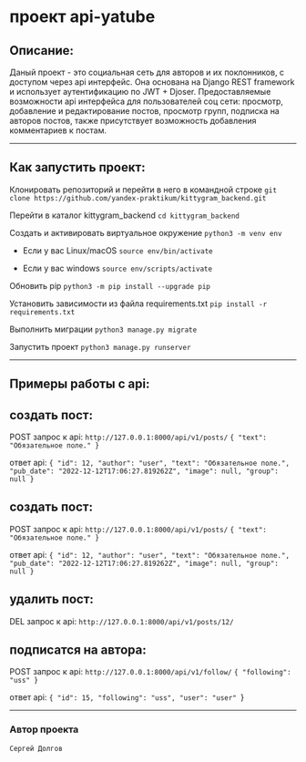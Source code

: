 
# проект api-yatube
## Описание: 

Даный проект - это социальная сеть для авторов и их поклонников, с доступом через api интерфейс.
Она основана на Django REST framework и использует аутентификацию по JWT + Djoser.
Предоставляемые возможности api интерфейса для пользователей соц сети: 
просмотр, добавление и редактирование постов, просмотр групп, подписка на авторов постов,
также присутствует возможность добавления комментариев к постам.

-------------
## Как запустить проект:

Клонировать репозиторий и перейти в него в командной строке
`
git clone https://github.com/yandex-praktikum/kittygram_backend.git
`

Перейти в каталог kittygram_backend
`
cd kittygram_backend
`

Cоздать и активировать виртуальное окружение
`
python3 -m venv env
`

* Если у вас Linux/macOS
    `
    source env/bin/activate
    `

* Если у вас windows
    `
    source env/scripts/activate
    `

Обновить pip
`
python3 -m pip install --upgrade pip
`

Установить зависимости из файла requirements.txt
`
pip install -r requirements.txt
`

Выполнить миграции
`
python3 manage.py migrate
`

Запустить проект
`
python3 manage.py runserver
`

-------------
## Примеры работы с api:

## создать пост:

 POST запрос к api:
`http://127.0.0.1:8000/api/v1/posts/`
`{
    "text": "Обязательное поле."
}`

ответ api:
`{
    "id": 12,
    "author": "user",
    "text": "Обязательное поле.",
    "pub_date": "2022-12-12T17:06:27.819262Z",
    "image": null,
    "group": null
}`

## создать пост:

 POST запрос к api: `http://127.0.0.1:8000/api/v1/posts/`
`{
    "text": "Обязательное поле."
}`

ответ api:
`{
    "id": 12,
    "author": "user",
    "text": "Обязательное поле.",
    "pub_date": "2022-12-12T17:06:27.819262Z",
    "image": null,
    "group": null
}`

## удалить пост:

 DEL  запрос к api: `http://127.0.0.1:8000/api/v1/posts/12/`

## подписатся на автора:
 POST запрос к api: `http://127.0.0.1:8000/api/v1/follow/`
`{
    "following": "uss"
}`

ответ api:
`{
    "id": 15,
    "following": "uss",
    "user": "user"
`}

-------
### Автор проекта
    Сергей Долгов

